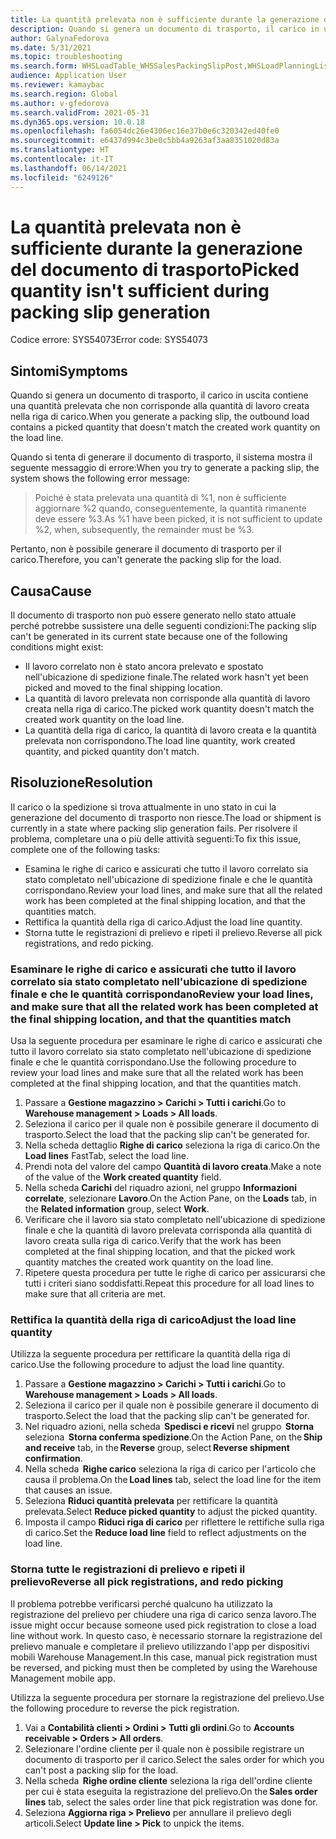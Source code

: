 ```yaml
---
title: La quantità prelevata non è sufficiente durante la generazione del documento di trasporto
description: Quando si genera un documento di trasporto, il carico in uscita contiene una quantità prelevata che non corrisponde alla quantità di lavoro creata nella riga di carico.
author: GalynaFedorova
ms.date: 5/31/2021
ms.topic: troubleshooting
ms.search.form: WHSLoadTable_WHSSalesPackingSlipPost,WHSLoadPlanningListPage_WHSSalesPackingSlipPost,WHSLoadPlanningWorkbench_WHSSalesPackingSlipPost
audience: Application User
ms.reviewer: kamaybac
ms.search.region: Global
ms.author: v-gfedorova
ms.search.validFrom: 2021-05-31
ms.dyn365.ops.version: 10.0.18
ms.openlocfilehash: fa6054dc26e4306ec16e37b0e6c320342ed40fe0
ms.sourcegitcommit: e6437d994c3be0c5bb4a9263af3aa8351020d83a
ms.translationtype: HT
ms.contentlocale: it-IT
ms.lasthandoff: 06/14/2021
ms.locfileid: "6249126"
---
```

# <a name="picked-quantity-isnt-sufficient-during-packing-slip-generation"></a><span data-ttu-id="4336f-103">La quantità prelevata non è sufficiente durante la generazione del documento di trasporto</span><span class="sxs-lookup"><span data-stu-id="4336f-103">Picked quantity isn't sufficient during packing slip generation</span></span>

<span data-ttu-id="4336f-104">Codice errore: SYS54073</span><span class="sxs-lookup"><span data-stu-id="4336f-104">Error code: SYS54073</span></span>

## <a name="symptoms"></a><span data-ttu-id="4336f-105">Sintomi</span><span class="sxs-lookup"><span data-stu-id="4336f-105">Symptoms</span></span>

<span data-ttu-id="4336f-106">Quando si genera un documento di trasporto, il carico in uscita contiene una quantità prelevata che non corrisponde alla quantità di lavoro creata nella riga di carico.</span><span class="sxs-lookup"><span data-stu-id="4336f-106">When you generate a packing slip, the outbound load contains a picked quantity that doesn't match the created work quantity on the load line.</span></span>

<span data-ttu-id="4336f-107">Quando si tenta di generare il documento di trasporto, il sistema mostra il seguente messaggio di errore:</span><span class="sxs-lookup"><span data-stu-id="4336f-107">When you try to generate a packing slip, the system shows the following error message:</span></span>

> <span data-ttu-id="4336f-108">Poiché è stata prelevata una quantità di %1, non è sufficiente aggiornare %2 quando, conseguentemente, la quantità rimanente deve essere %3.</span><span class="sxs-lookup"><span data-stu-id="4336f-108">As %1 have been picked, it is not sufficient to update %2, when, subsequently, the remainder must be %3.</span></span>

<span data-ttu-id="4336f-109">Pertanto, non è possibile generare il documento di trasporto per il carico.</span><span class="sxs-lookup"><span data-stu-id="4336f-109">Therefore, you can't generate the packing slip for the load.</span></span>

## <a name="cause"></a><span data-ttu-id="4336f-110">Causa</span><span class="sxs-lookup"><span data-stu-id="4336f-110">Cause</span></span>

<span data-ttu-id="4336f-111">Il documento di trasporto non può essere generato nello stato attuale perché potrebbe sussistere una delle seguenti condizioni:</span><span class="sxs-lookup"><span data-stu-id="4336f-111">The packing slip can't be generated in its current state because one of the following conditions might exist:</span></span>

- <span data-ttu-id="4336f-112">Il lavoro correlato non è stato ancora prelevato e spostato nell'ubicazione di spedizione finale.</span><span class="sxs-lookup"><span data-stu-id="4336f-112">The related work hasn't yet been picked and moved to the final shipping location.</span></span>
- <span data-ttu-id="4336f-113">La quantità di lavoro prelevata non corrisponde alla quantità di lavoro creata nella riga di carico.</span><span class="sxs-lookup"><span data-stu-id="4336f-113">The picked work quantity doesn't match the created work quantity on the load line.</span></span>
- <span data-ttu-id="4336f-114">La quantità della riga di carico, la quantità di lavoro creata e la quantità prelevata non corrispondono.</span><span class="sxs-lookup"><span data-stu-id="4336f-114">The load line quantity, work created quantity, and picked quantity don't match.</span></span>

## <a name="resolution"></a><span data-ttu-id="4336f-115">Risoluzione</span><span class="sxs-lookup"><span data-stu-id="4336f-115">Resolution</span></span>

<span data-ttu-id="4336f-116">Il carico o la spedizione si trova attualmente in uno stato in cui la generazione del documento di trasporto non riesce.</span><span class="sxs-lookup"><span data-stu-id="4336f-116">The load or shipment is currently in a state where packing slip generation fails.</span></span> <span data-ttu-id="4336f-117">Per risolvere il problema, completare una o più delle attività seguenti:</span><span class="sxs-lookup"><span data-stu-id="4336f-117">To fix this issue, complete one of the following tasks:</span></span>

- <span data-ttu-id="4336f-118">Esamina le righe di carico e assicurati che tutto il lavoro correlato sia stato completato nell'ubicazione di spedizione finale e che le quantità corrispondano.</span><span class="sxs-lookup"><span data-stu-id="4336f-118">Review your load lines, and make sure that all the related work has been completed at the final shipping location, and that the quantities match.</span></span>
- <span data-ttu-id="4336f-119">Rettifica la quantità della riga di carico.</span><span class="sxs-lookup"><span data-stu-id="4336f-119">Adjust the load line quantity.</span></span>
- <span data-ttu-id="4336f-120">Storna tutte le registrazioni di prelievo e ripeti il prelievo.</span><span class="sxs-lookup"><span data-stu-id="4336f-120">Reverse all pick registrations, and redo picking.</span></span>

### <a name="review-your-load-lines-and-make-sure-that-all-the-related-work-has-been-completed-at-the-final-shipping-location-and-that-the-quantities-match"></a><span data-ttu-id="4336f-121">Esaminare le righe di carico e assicurati che tutto il lavoro correlato sia stato completato nell'ubicazione di spedizione finale e che le quantità corrispondano</span><span class="sxs-lookup"><span data-stu-id="4336f-121">Review your load lines, and make sure that all the related work has been completed at the final shipping location, and that the quantities match</span></span>

<span data-ttu-id="4336f-122">Usa la seguente procedura per esaminare le righe di carico e assicurati che tutto il lavoro correlato sia stato completato nell'ubicazione di spedizione finale e che le quantità corrispondano.</span><span class="sxs-lookup"><span data-stu-id="4336f-122">Use the following procedure to review your load lines and make sure that all the related work has been completed at the final shipping location, and that the quantities match.</span></span>

1. <span data-ttu-id="4336f-123">Passare a **Gestione magazzino \> Carichi \> Tutti i carichi**.</span><span class="sxs-lookup"><span data-stu-id="4336f-123">Go to **Warehouse management \> Loads \> All loads**.</span></span>
1. <span data-ttu-id="4336f-124">Seleziona il carico per il quale non è possibile generare il documento di trasporto.</span><span class="sxs-lookup"><span data-stu-id="4336f-124">Select the load that the packing slip can't be generated for.</span></span>
1. <span data-ttu-id="4336f-125">Nella scheda dettaglio **Righe di carico** seleziona la riga di carico.</span><span class="sxs-lookup"><span data-stu-id="4336f-125">On the **Load lines** FastTab, select the load line.</span></span>
1. <span data-ttu-id="4336f-126">Prendi nota del valore del campo **Quantità di lavoro creata**.</span><span class="sxs-lookup"><span data-stu-id="4336f-126">Make a note of the value of the **Work created quantity** field.</span></span>
1. <span data-ttu-id="4336f-127">Nella scheda **Carichi** del riquadro azioni, nel gruppo **Informazioni correlate**, selezionare **Lavoro**.</span><span class="sxs-lookup"><span data-stu-id="4336f-127">On the Action Pane, on the **Loads** tab, in the **Related information** group, select **Work**.</span></span>
1. <span data-ttu-id="4336f-128">Verificare che il lavoro sia stato completato nell'ubicazione di spedizione finale e che la quantità di lavoro prelevata corrisponda alla quantità di lavoro creata sulla riga di carico.</span><span class="sxs-lookup"><span data-stu-id="4336f-128">Verify that the work has been completed at the final shipping location, and that the picked work quantity matches the created work quantity on the load line.</span></span>
1. <span data-ttu-id="4336f-129">Ripetere questa procedura per tutte le righe di carico per assicurarsi che tutti i criteri siano soddisfatti.</span><span class="sxs-lookup"><span data-stu-id="4336f-129">Repeat this procedure for all load lines to make sure that all criteria are met.</span></span>

### <a name="adjust-the-load-line-quantity"></a><span data-ttu-id="4336f-130">Rettifica la quantità della riga di carico</span><span class="sxs-lookup"><span data-stu-id="4336f-130">Adjust the load line quantity</span></span>

<span data-ttu-id="4336f-131">Utilizza la seguente procedura per rettificare la quantità della riga di carico.</span><span class="sxs-lookup"><span data-stu-id="4336f-131">Use the following procedure to adjust the load line quantity.</span></span>

1. <span data-ttu-id="4336f-132">Passare a **Gestione magazzino \> Carichi \> Tutti i carichi**.</span><span class="sxs-lookup"><span data-stu-id="4336f-132">Go to **Warehouse management \> Loads \> All loads**.</span></span>
1. <span data-ttu-id="4336f-133">Seleziona il carico per il quale non è possibile generare il documento di trasporto.</span><span class="sxs-lookup"><span data-stu-id="4336f-133">Select the load that the packing slip can't be generated for.</span></span>
1. <span data-ttu-id="4336f-134">Nel riquadro azioni, nella scheda  **Spedisci e ricevi** nel gruppo  **Storna** seleziona  **Storna conferma spedizione**.</span><span class="sxs-lookup"><span data-stu-id="4336f-134">On the Action Pane, on the **Ship and receive** tab, in the **Reverse** group, select **Reverse shipment confirmation**.</span></span>
1. <span data-ttu-id="4336f-135">Nella scheda  **Righe carico** seleziona la riga di carico per l'articolo che causa il problema.</span><span class="sxs-lookup"><span data-stu-id="4336f-135">On the **Load lines** tab, select the load line for the item that causes an issue.</span></span>
1. <span data-ttu-id="4336f-136">Seleziona **Riduci quantità prelevata** per rettificare la quantità prelevata.</span><span class="sxs-lookup"><span data-stu-id="4336f-136">Select **Reduce picked quantity** to adjust the picked quantity.</span></span>
1. <span data-ttu-id="4336f-137">Imposta il campo **Riduci riga di carico** per riflettere le rettifiche sulla riga di carico.</span><span class="sxs-lookup"><span data-stu-id="4336f-137">Set the **Reduce load line** field to reflect adjustments on the load line.</span></span>

### <a name="reverse-all-pick-registrations-and-redo-picking"></a><span data-ttu-id="4336f-138">Storna tutte le registrazioni di prelievo e ripeti il prelievo</span><span class="sxs-lookup"><span data-stu-id="4336f-138">Reverse all pick registrations, and redo picking</span></span>

<span data-ttu-id="4336f-139">Il problema potrebbe verificarsi perché qualcuno ha utilizzato la registrazione del prelievo per chiudere una riga di carico senza lavoro.</span><span class="sxs-lookup"><span data-stu-id="4336f-139">The issue might occur because someone used pick registration to close a load line without work.</span></span> <span data-ttu-id="4336f-140">In questo caso, è necessario stornare la registrazione del prelievo manuale e completare il prelievo utilizzando l'app per dispositivi mobili Warehouse Management.</span><span class="sxs-lookup"><span data-stu-id="4336f-140">In this case, manual pick registration must be reversed, and picking must then be completed by using the Warehouse Management mobile app.</span></span>

<span data-ttu-id="4336f-141">Utilizza la seguente procedura per stornare la registrazione del prelievo.</span><span class="sxs-lookup"><span data-stu-id="4336f-141">Use the following procedure to reverse the pick registration.</span></span>

1. <span data-ttu-id="4336f-142">Vai a **Contabilità clienti \> Ordini \> Tutti gli ordini**.</span><span class="sxs-lookup"><span data-stu-id="4336f-142">Go to **Accounts receivable \> Orders \> All orders**.</span></span>
1. <span data-ttu-id="4336f-143">Selezionare l'ordine cliente per il quale non è possibile registrare un documento di trasporto per il carico.</span><span class="sxs-lookup"><span data-stu-id="4336f-143">Select the sales order for which you can't post a packing slip for the load.</span></span>
1. <span data-ttu-id="4336f-144">Nella scheda  **Righe ordine cliente** seleziona la riga dell'ordine cliente per cui è stata eseguita la registrazione del prelievo.</span><span class="sxs-lookup"><span data-stu-id="4336f-144">On the **Sales order lines** tab, select the sales order line that pick registration was done for.</span></span>
1. <span data-ttu-id="4336f-145">Seleziona **Aggiorna riga \> Prelievo** per annullare il prelievo degli articoli.</span><span class="sxs-lookup"><span data-stu-id="4336f-145">Select **Update line \> Pick** to unpick the items.</span></span>
